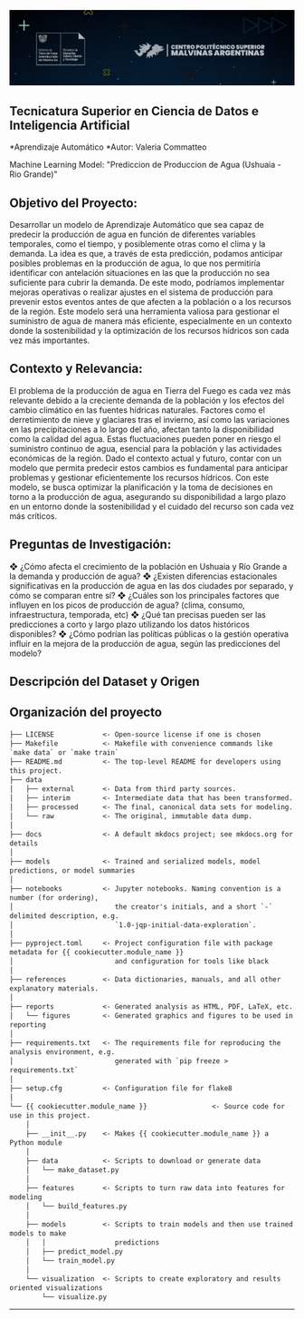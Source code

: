 ![alt text](image.png)

## Tecnicatura Superior en Ciencia de Datos e Inteligencia Artificial
*Aprendizaje Automático
*Autor: Valeria Commatteo

Machine Learning Model: "Prediccion de Produccion de Agua (Ushuaia - Rio Grande)"

## Objetivo del Proyecto: 
Desarrollar un modelo de Aprendizaje Automático que sea capaz de predecir la producción de agua en función de diferentes variables temporales, como el tiempo, y posiblemente otras como el clima y la demanda. La idea es que, a través de esta predicción, podamos anticipar posibles problemas en la producción de agua, lo que nos permitiría identificar con antelación situaciones en las que la producción no sea suficiente para cubrir la demanda. De este
modo, podríamos implementar mejoras operativas o realizar ajustes en el sistema de producción para prevenir estos eventos antes de que afecten a la población o a los recursos de la región. Este modelo será una herramienta valiosa para gestionar el suministro de agua de manera más eficiente, especialmente en un contexto donde la sostenibilidad y la optimización de los recursos hídricos son cada vez más importantes.

## Contexto y Relevancia:
El problema de la producción de agua en Tierra del Fuego es cada vez más relevante debido a la creciente demanda de la población y los efectos del cambio climático en las fuentes hídricas naturales. Factores como el derretimiento de nieve y glaciares tras el invierno, así como las variaciones en las precipitaciones a lo largo del año, afectan tanto la disponibilidad como la calidad del agua. Estas fluctuaciones pueden poner en riesgo el suministro continuo de agua, esencial para la población y las actividades económicas de la región. Dado el contexto actual y futuro, contar con un modelo que permita predecir estos cambios es fundamental para anticipar problemas y gestionar eficientemente los recursos hídricos. Con este modelo, se busca optimizar la planificación y la toma de decisiones en torno a la producción de agua, asegurando su disponibilidad a largo plazo en un entorno donde la sostenibilidad y el cuidado del recurso son cada vez más críticos.

## Preguntas de Investigación:
❖	¿Cómo afecta el crecimiento de la población en Ushuaia y Río Grande a la demanda y producción de agua? 
❖	¿Existen diferencias estacionales significativas en la producción de agua en las dos ciudades por separado, y cómo se comparan entre sí? 
❖	¿Cuáles son los principales factores que influyen en los picos de producción de agua? (clima, consumo, infraestructura, temporada, etc) 
❖	¿Qué tan precisas pueden ser las predicciones a corto y largo plazo utilizando los datos históricos disponibles? 
❖	¿Cómo podrían las políticas públicas o la gestión operativa influir en la mejora de la producción de agua, según las predicciones del modelo? 

## Descripción del Dataset y Origen

## Organización del proyecto
```
├── LICENSE            <- Open-source license if one is chosen
├── Makefile           <- Makefile with convenience commands like `make data` or `make train`
├── README.md          <- The top-level README for developers using this project.
├── data
│   ├── external       <- Data from third party sources.
│   ├── interim        <- Intermediate data that has been transformed.
│   ├── processed      <- The final, canonical data sets for modeling.
│   └── raw            <- The original, immutable data dump.
│
├── docs               <- A default mkdocs project; see mkdocs.org for details
│
├── models             <- Trained and serialized models, model predictions, or model summaries
│
├── notebooks          <- Jupyter notebooks. Naming convention is a number (for ordering),
│                         the creator's initials, and a short `-` delimited description, e.g.
│                         `1.0-jqp-initial-data-exploration`.
│
├── pyproject.toml     <- Project configuration file with package metadata for {{ cookiecutter.module_name }}
│                         and configuration for tools like black
│
├── references         <- Data dictionaries, manuals, and all other explanatory materials.
│
├── reports            <- Generated analysis as HTML, PDF, LaTeX, etc.
│   └── figures        <- Generated graphics and figures to be used in reporting
│
├── requirements.txt   <- The requirements file for reproducing the analysis environment, e.g.
│                         generated with `pip freeze > requirements.txt`
│
├── setup.cfg          <- Configuration file for flake8
│
└── {{ cookiecutter.module_name }}                <- Source code for use in this project.
    │
    ├── __init__.py    <- Makes {{ cookiecutter.module_name }} a Python module
    │
    ├── data           <- Scripts to download or generate data
    │   └── make_dataset.py
    │
    ├── features       <- Scripts to turn raw data into features for modeling
    │   └── build_features.py
    │
    ├── models         <- Scripts to train models and then use trained models to make
    │   │                 predictions
    │   ├── predict_model.py
    │   └── train_model.py
    │
    └── visualization  <- Scripts to create exploratory and results oriented visualizations
        └── visualize.py
```

--------
